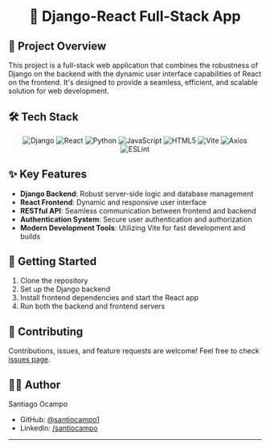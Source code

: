 <div align="center">
  <h1>🚀 Django-React Full-Stack App</h1>
</div>

## 🌟 Project Overview

This project is a full-stack web application that combines the robustness of Django on the backend with the dynamic user interface capabilities of React on the frontend. It's designed to provide a seamless, efficient, and scalable solution for web development.

## 🛠 Tech Stack

<p align="center">
	<img src="https://img.shields.io/badge/Django-092E20.svg?style=for-the-badge&logo=Django&logoColor=white" alt="Django">
	<img src="https://img.shields.io/badge/React-61DAFB.svg?style=for-the-badge&logo=React&logoColor=black" alt="React">
	<img src="https://img.shields.io/badge/Python-3776AB.svg?style=for-the-badge&logo=Python&logoColor=white" alt="Python">
	<img src="https://img.shields.io/badge/JavaScript-F7DF1E.svg?style=for-the-badge&logo=JavaScript&logoColor=black" alt="JavaScript">
	<img src="https://img.shields.io/badge/HTML5-E34F26.svg?style=for-the-badge&logo=HTML5&logoColor=white" alt="HTML5">
	<img src="https://img.shields.io/badge/Vite-646CFF.svg?style=for-the-badge&logo=Vite&logoColor=white" alt="Vite">
	<img src="https://img.shields.io/badge/Axios-5A29E4.svg?style=for-the-badge&logo=Axios&logoColor=white" alt="Axios">
	<img src="https://img.shields.io/badge/ESLint-4B32C3.svg?style=for-the-badge&logo=ESLint&logoColor=white" alt="ESLint">
</p>

## ✨ Key Features

- **Django Backend**: Robust server-side logic and database management
- **React Frontend**: Dynamic and responsive user interface
- **RESTful API**: Seamless communication between frontend and backend
- **Authentication System**: Secure user authentication and authorization
- **Modern Development Tools**: Utilizing Vite for fast development and builds

## 🚀 Getting Started

1. Clone the repository
2. Set up the Django backend
3. Install frontend dependencies and start the React app
4. Run both the backend and frontend servers

## 🤝 Contributing

Contributions, issues, and feature requests are welcome! Feel free to check [issues page](https://github.com/santiocampo1/django-auth/issues).

## 👨‍💻 Author

Santiago Ocampo
- GitHub: [@santiocampo1](https://github.com/santiocampo1)
- LinkedIn: [/santiocampo](https://www.linkedin.com/in/santiocampo/)
---
